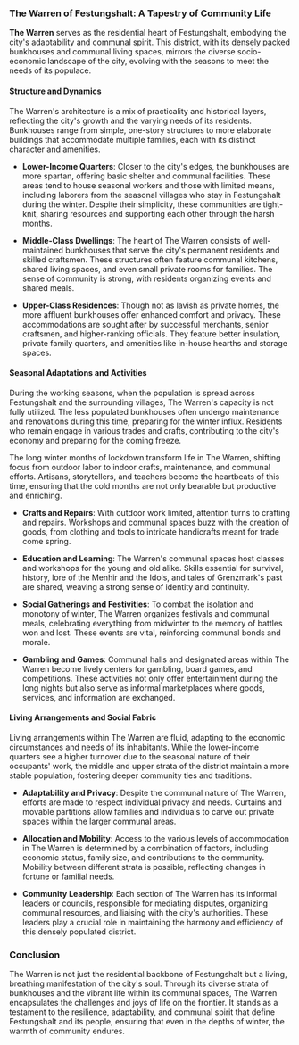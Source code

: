 ### The Warren of Festungshalt: A Tapestry of Community Life

**The Warren** serves as the residential heart of Festungshalt, embodying the city's adaptability and communal spirit. This district, with its densely packed bunkhouses and communal living spaces, mirrors the diverse socio-economic landscape of the city, evolving with the seasons to meet the needs of its populace.

#### Structure and Dynamics

The Warren's architecture is a mix of practicality and historical layers, reflecting the city's growth and the varying needs of its residents. Bunkhouses range from simple, one-story structures to more elaborate buildings that accommodate multiple families, each with its distinct character and amenities.

- **Lower-Income Quarters**: Closer to the city's edges, the bunkhouses are more spartan, offering basic shelter and communal facilities. These areas tend to house seasonal workers and those with limited means, including laborers from the seasonal villages who stay in Festungshalt during the winter. Despite their simplicity, these communities are tight-knit, sharing resources and supporting each other through the harsh months.

- **Middle-Class Dwellings**: The heart of The Warren consists of well-maintained bunkhouses that serve the city's permanent residents and skilled craftsmen. These structures often feature communal kitchens, shared living spaces, and even small private rooms for families. The sense of community is strong, with residents organizing events and shared meals.

- **Upper-Class Residences**: Though not as lavish as private homes, the more affluent bunkhouses offer enhanced comfort and privacy. These accommodations are sought after by successful merchants, senior craftsmen, and higher-ranking officials. They feature better insulation, private family quarters, and amenities like in-house hearths and storage spaces.

#### Seasonal Adaptations and Activities

During the working seasons, when the population is spread across Festungshalt and the surrounding villages, The Warren's capacity is not fully utilized. The less populated bunkhouses often undergo maintenance and renovations during this time, preparing for the winter influx. Residents who remain engage in various trades and crafts, contributing to the city's economy and preparing for the coming freeze.

The long winter months of lockdown transform life in The Warren, shifting focus from outdoor labor to indoor crafts, maintenance, and communal efforts. Artisans, storytellers, and teachers become the heartbeats of this time, ensuring that the cold months are not only bearable but productive and enriching.

- **Crafts and Repairs**: With outdoor work limited, attention turns to crafting and repairs. Workshops and communal spaces buzz with the creation of goods, from clothing and tools to intricate handicrafts meant for trade come spring.
    
- **Education and Learning**: The Warren's communal spaces host classes and workshops for the young and old alike. Skills essential for survival, history, lore of the Menhir and the Idols, and tales of Grenzmark's past are shared, weaving a strong sense of identity and continuity.
    
- **Social Gatherings and Festivities**: To combat the isolation and monotony of winter, The Warren organizes festivals and communal meals, celebrating everything from midwinter to the memory of battles won and lost. These events are vital, reinforcing communal bonds and morale.

- **Gambling and Games**: Communal halls and designated areas within The Warren become lively centers for gambling, board games, and competitions. These activities not only offer entertainment during the long nights but also serve as informal marketplaces where goods, services, and information are exchanged.

#### Living Arrangements and Social Fabric

Living arrangements within The Warren are fluid, adapting to the economic circumstances and needs of its inhabitants. While the lower-income quarters see a higher turnover due to the seasonal nature of their occupants' work, the middle and upper strata of the district maintain a more stable population, fostering deeper community ties and traditions.

- **Adaptability and Privacy**: Despite the communal nature of The Warren, efforts are made to respect individual privacy and needs. Curtains and movable partitions allow families and individuals to carve out private spaces within the larger communal areas.

- **Allocation and Mobility**: Access to the various levels of accommodation in The Warren is determined by a combination of factors, including economic status, family size, and contributions to the community. Mobility between different strata is possible, reflecting changes in fortune or familial needs.

- **Community Leadership**: Each section of The Warren has its informal leaders or councils, responsible for mediating disputes, organizing communal resources, and liaising with the city's authorities. These leaders play a crucial role in maintaining the harmony and efficiency of this densely populated district.

### Conclusion

The Warren is not just the residential backbone of Festungshalt but a living, breathing manifestation of the city's soul. Through its diverse strata of bunkhouses and the vibrant life within its communal spaces, The Warren encapsulates the challenges and joys of life on the frontier. It stands as a testament to the resilience, adaptability, and communal spirit that define Festungshalt and its people, ensuring that even in the depths of winter, the warmth of community endures.